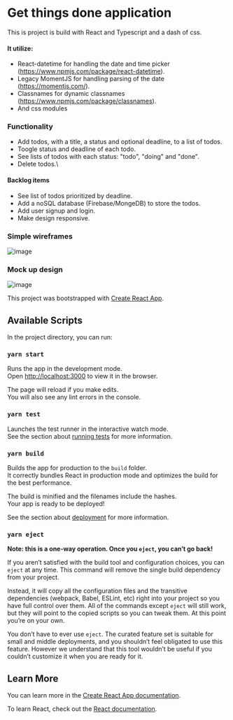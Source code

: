 # Get things done application
This is project is build with React and Typescript and a dash of css.

#### It utilize:
* React-datetime for handling the date and time picker (https://www.npmjs.com/package/react-datetime).
* Legacy MomentJS for handling parsing of the date (https://momentjs.com/).
* Classnames for dynamic classnames (https://www.npmjs.com/package/classnames).
* And css modules

### Functionality
* Add todos, with a title, a status and optional deadline, to a list of todos.
* Toogle status and deadline of each todo.
* See lists of todos with each status: "todo", "doing" and "done".
* Delete todos.\

#### Backlog items
* See list of todos prioritized by deadline.
* Add a noSQL database (Firebase/MongeDB) to store the todos.
* Add user signup and login.
* Make design responsive.


### Simple wireframes
![image](https://user-images.githubusercontent.com/57637214/130366126-a765e70b-71d0-4e5e-aac1-b775435f5b94.png)


### Mock up design

![image](https://user-images.githubusercontent.com/57637214/131152242-061bafc9-76ca-440e-b33b-27ec1655f66d.png)


This project was bootstrapped with [Create React App](https://github.com/facebook/create-react-app).

## Available Scripts

In the project directory, you can run:

### `yarn start`

Runs the app in the development mode.\
Open [http://localhost:3000](http://localhost:3000) to view it in the browser.

The page will reload if you make edits.\
You will also see any lint errors in the console.

### `yarn test`

Launches the test runner in the interactive watch mode.\
See the section about [running tests](https://facebook.github.io/create-react-app/docs/running-tests) for more information.

### `yarn build`

Builds the app for production to the `build` folder.\
It correctly bundles React in production mode and optimizes the build for the best performance.

The build is minified and the filenames include the hashes.\
Your app is ready to be deployed!

See the section about [deployment](https://facebook.github.io/create-react-app/docs/deployment) for more information.

### `yarn eject`

**Note: this is a one-way operation. Once you `eject`, you can’t go back!**

If you aren’t satisfied with the build tool and configuration choices, you can `eject` at any time. This command will remove the single build dependency from your project.

Instead, it will copy all the configuration files and the transitive dependencies (webpack, Babel, ESLint, etc) right into your project so you have full control over them. All of the commands except `eject` will still work, but they will point to the copied scripts so you can tweak them. At this point you’re on your own.

You don’t have to ever use `eject`. The curated feature set is suitable for small and middle deployments, and you shouldn’t feel obligated to use this feature. However we understand that this tool wouldn’t be useful if you couldn’t customize it when you are ready for it.

## Learn More

You can learn more in the [Create React App documentation](https://facebook.github.io/create-react-app/docs/getting-started).

To learn React, check out the [React documentation](https://reactjs.org/).
